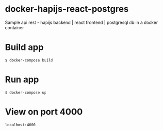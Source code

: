 # docker-hapijs-react-postgres
Sample api rest - hapijs backend | react frontend  | postgresql db in a docker container

# Build app

    $ docker-compose build

# Run app    

    $ docker-compose up

# View on port 4000

    localhost:4000